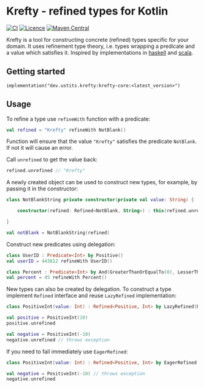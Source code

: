 # Krefty - refined types for Kotlin

[![CI](https://github.com/ustits/krefty/actions/workflows/build.yml/badge.svg)](https://github.com/ustits/krefty/actions/workflows/build.yml)
[![Licence](https://img.shields.io/github/license/ustits/krefty)](https://github.com/ustits/krefty/blob/main/LICENSE)
[![Maven Central](https://maven-badges.herokuapp.com/maven-central/dev.ustits.krefty/krefty-core/badge.svg)](https://maven-badges.herokuapp.com/maven-central/dev.ustits.krefty/krefty-core)

Krefty is a tool for constructing concrete (refined) types specific for your domain. It uses refinement type theory,
i.e. types wrapping a predicate and a value which satisfies it. Inspired by implementations
in [haskell](https://github.com/nikita-volkov/refined)
and [scala](https://github.com/fthomas/refined).

## Getting started

```
implementation("dev.ustits.krefty:krefty-core:<latest_version>")
```

## Usage

To refine a type use `refineWith` function with a predicate:

```kotlin
val refined = "Krefty" refineWith NotBlank()
```

Function will ensure that the value `"Krefty"` satisfies the predicate `NotBlank`. If not it will cause an error. 

Call `unrefined` to get the value back:

```kotlin
refined.unrefined // "Krefty"
```

A newly created object can be used to construct new types, for example, 
by passing it in the constructor:

```kotlin
class NotBlankString private constructor(private val value: String) {

    constructor(refined: Refined<NotBlank, String>) : this(refined.unrefined)

}

val notBlank = NotBlankString(refined)
```

Construct new predicates using delegation:

```kotlin
class UserID : Predicate<Int> by Positive()
val userID = 443812 refineWith UserID()

class Percent : Predicate<Int> by And(GreaterThanOrEqualTo(0), LesserThanOrEqualTo(100))
val percent = 45 refineWith Percent()
```

New types can also be created by delegation. To construct a type implement `Refined` interface 
and reuse `LazyRefined` implementation:

```kotlin
class PositiveInt(value: Int) : Refined<Positive, Int> by LazyRefined(Positive(), value)

val positive = PositiveInt(10)
positive.unrefined

val negative = PositiveInt(-10)
negative.unrefined // throws exception
```

If you need to fail immediately use `EagerRefined`:

```kotlin
class PositiveInt(value: Int) : Refined<Positive, Int> by EagerRefined(Positive(), value)

val negative = PositiveInt(-10) // throws exception
negative.unrefined
```
